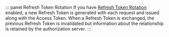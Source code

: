 ::: panel Refresh Token Rotation
If you have [Refresh Token Rotation](/tokens/concepts/refresh-token-rotation) enabled, a new Refresh Token is generated with each request and issued along with the Access Token. When a Refresh Token is exchanged, the previous Refresh Token is invalidated but information about the relationship is retained by the authorization server.
:::

